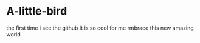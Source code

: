 # A-little-bird
the first time i see the github
It is so cool for me rmbrace this new amazing world.
